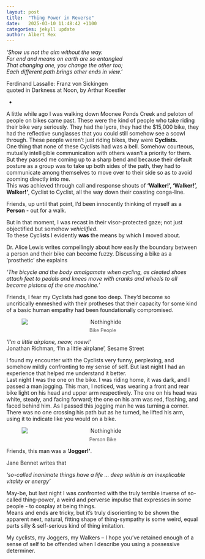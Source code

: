 ```yaml
---
layout: post
title:  "Thing Power in Reverse"
date:   2025-03-10 11:48:42 +1100
categories: jekyll update
author: Albert Rex
---
```

_‘Show us not the aim without the way.  
For end and means on earth are so entangled  
That changing one, you change the other too;  
Each different path brings other ends in view.’_

Ferdinand Lassalle: Franz von Sickingen  
quoted in Darkness at Noon, by Arthur Koestler

-  

A little while ago I was walking down Moonee Ponds Creek and peloton of people on bikes came past. These were the kind of people who take riding their bike very seriously. They had the lycra, they had the $15,000 bike, they had the reflective sunglasses that you could still somehow see a scowl through. These people weren’t just riding bikes, they were **Cyclists.**  
One thing that none of these Cyclists had was a bell. Somehow courteous, mutually intelligible communication with others wasn’t a priority for them.  
But they passed me coming up to a sharp bend and because their default posture as a group was to take up both sides of the path, they had to communicate among themselves to move over to their side so as to avoid zooming directly into me.  
This was achieved through call and response shouts of **‘Walker!’, ‘Walker!’, Walker!’**, Cyclist to Cyclist, all the way down their coasting conga-line.  
  
Friends, up until that point, I’d been innocently thinking of myself as a **Person** - out for a walk.  
  
But in that moment, I was recast in their visor-protected gaze; not just objectified but somehow _vehiclified_.  
To these Cyclists I evidently **was** the means by which I moved about.

Dr. Alice Lewis writes compellingly about how easily the boundary between a person and their bike can become fuzzy. Discussing a bike as a ‘prosthetic’ she explains

_‘The bicycle and the body amalgamate when cycling, as cleated shoes attach feet to pedals and knees move with cranks and wheels to all become pistons of the one machine.’_

Friends, I fear my Cyclists had gone too deep. They’d become so uncritically enmeshed with their protheses that their capacity for some kind of a basic human empathy had been foundationally compromised.  

<figure style="text-align: center;">
  <img src="{{ site.baseurl }}/assets/Blog/TP1.png" alt="Nothinghide" style="display: block; margin: 0 auto; max-width: 100%; height: auto;">
  <figcaption style="font-size: 0.9em; color: #555; margin-top: 0.5em;">
    Bike People
  </figcaption>
</figure>
  

_‘I’m a little airplane, neow, noew!’_  
Jonathan Richman, ‘I’m a little airplane’, Sesame Street  
  

I found my encounter with the Cyclists very funny, perplexing, and somehow mildly confronting to my sense of self. But last night I had an experience that helped me understand it better.  
Last night I was the one on the bike. I was riding home, it was dark, and I passed a man jogging. This man, I noticed, was wearing a front and rear bike light on his head and upper arm respectively. The one on his head was white, steady, and facing forward; the one on his arm was red, flashing, and faced behind him. As I passed this jogging man he was turning a corner. There was no one crossing his path but as he turned, he lifted his arm, using it to indicate like you would on a bike.  

<figure style="text-align: center;">
  <img src="{{ site.baseurl }}/assets/Blog/TP2.png" alt="Nothinghide" style="display: block; margin: 0 auto; max-width: 100%; height: auto;">
  <figcaption style="font-size: 0.9em; color: #555; margin-top: 0.5em;">
    Person Bike
  </figcaption>
</figure>
  
Friends, this man was a **‘Jogger!’**.  
  

Jane Bennet writes that

_‘so-called inanimate things have a life … deep within is an inexplicable vitality or energy’_

May-be, but last night I was confronted with the truly terrible inverse of so-called thing-power, a weird and perverse impulse that expresses in some people - to cosplay at being things.  
Means and ends are tricky, but it’s truly disorienting to be shown the apparent next, natural, fitting shape of thing-sympathy is some weird, equal parts silly & self-serious kind of thing imitation.

My cyclists, my Joggers, my Walkers – I hope you’ve retained enough of a sense of self to be offended when I describe you using a possessive determiner.

[jekyll-docs]: https://jekyllrb.com/docs/home
[jekyll-gh]:   https://github.com/jekyll/jekyll
[jekyll-talk]: https://talk.jekyllrb.com/
